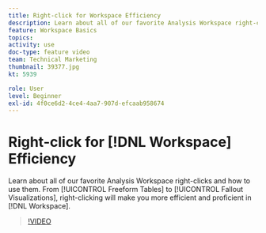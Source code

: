 ```yaml
---
title: Right-click for Workspace Efficiency
description: Learn about all of our favorite Analysis Workspace right-clicks and how to use them. From Freeform Tables to Fallout Visualizations, right-clicking will make you more efficient and proficient in Workspace.
feature: Workspace Basics
topics: 
activity: use
doc-type: feature video
team: Technical Marketing
thumbnail: 39377.jpg
kt: 5939

role: User
level: Beginner
exl-id: 4f0ce6d2-4ce4-4aa7-907d-efcaab958674
---
```

# Right-click for [!DNL Workspace] Efficiency

Learn about all of our favorite Analysis Workspace right-clicks and how to use them. From [!UICONTROL Freeform Tables] to [!UICONTROL Fallout Visualizations], right-clicking will make you more efficient and proficient in [!DNL Workspace].

>[!VIDEO](https://video.tv.adobe.com/v/39377/?quality=12&learn=on)
